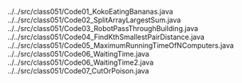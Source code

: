 ../../src/class051/Code01_KokoEatingBananas.java
../../src/class051/Code02_SplitArrayLargestSum.java
../../src/class051/Code03_RobotPassThroughBuilding.java
../../src/class051/Code04_FindKthSmallestPairDistance.java
../../src/class051/Code05_MaximumRunningTimeOfNComputers.java
../../src/class051/Code06_WaitingTime.java
../../src/class051/Code06_WaitingTime2.java
../../src/class051/Code07_CutOrPoison.java
